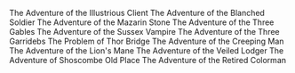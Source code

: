 <!--2015-12-08 21:19:10-->
The Adventure of the Illustrious Client
    The Adventure of the Blanched Soldier
    The Adventure of the Mazarin Stone
    The Adventure of the Three Gables
    The Adventure of the Sussex Vampire
    The Adventure of the Three Garridebs
    The Problem of Thor Bridge
    The Adventure of the Creeping Man
    The Adventure of the Lion's Mane
    The Adventure of the Veiled Lodger
    The Adventure of Shoscombe Old Place
    The Adventure of the Retired Colorman